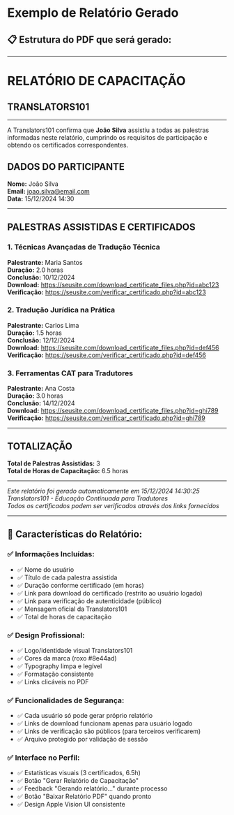 # Exemplo de Relatório Gerado

## 📋 Estrutura do PDF que será gerado:

---

# **RELATÓRIO DE CAPACITAÇÃO**
## **TRANSLATORS101**

---

A Translators101 confirma que **João Silva** assistiu a todas as palestras informadas neste relatório, cumprindo os requisitos de participação e obtendo os certificados correspondentes.

## **DADOS DO PARTICIPANTE**

**Nome:** João Silva  
**Email:** joao.silva@email.com  
**Data:** 15/12/2024 14:30  

---

## **PALESTRAS ASSISTIDAS E CERTIFICADOS**

### 1. Técnicas Avançadas de Tradução Técnica
**Palestrante:** Maria Santos  
**Duração:** 2.0 horas  
**Conclusão:** 10/12/2024  
**Download:** https://seusite.com/download_certificate_files.php?id=abc123  
**Verificação:** https://seusite.com/verificar_certificado.php?id=abc123  

### 2. Tradução Jurídica na Prática
**Palestrante:** Carlos Lima  
**Duração:** 1.5 horas  
**Conclusão:** 12/12/2024  
**Download:** https://seusite.com/download_certificate_files.php?id=def456  
**Verificação:** https://seusite.com/verificar_certificado.php?id=def456  

### 3. Ferramentas CAT para Tradutores
**Palestrante:** Ana Costa  
**Duração:** 3.0 horas  
**Conclusão:** 14/12/2024  
**Download:** https://seusite.com/download_certificate_files.php?id=ghi789  
**Verificação:** https://seusite.com/verificar_certificado.php?id=ghi789  

---

## **TOTALIZAÇÃO**

**Total de Palestras Assistidas:** 3  
**Total de Horas de Capacitação:** 6.5 horas  

---

*Este relatório foi gerado automaticamente em 15/12/2024 14:30:25*  
*Translators101 - Educação Continuada para Tradutores*  
*Todos os certificados podem ser verificados através dos links fornecidos*

---

## 🎯 Características do Relatório:

### ✅ **Informações Incluídas:**
- ✅ Nome do usuário
- ✅ Título de cada palestra assistida
- ✅ Duração conforme certificado (em horas)
- ✅ Link para download do certificado (restrito ao usuário logado)
- ✅ Link para verificação de autenticidade (público)
- ✅ Mensagem oficial da Translators101
- ✅ Total de horas de capacitação

### ✅ **Design Profissional:**
- ✅ Logo/identidade visual Translators101
- ✅ Cores da marca (roxo #8e44ad)
- ✅ Typography limpa e legível
- ✅ Formatação consistente
- ✅ Links clicáveis no PDF

### ✅ **Funcionalidades de Segurança:**
- ✅ Cada usuário só pode gerar próprio relatório
- ✅ Links de download funcionam apenas para usuário logado
- ✅ Links de verificação são públicos (para terceiros verificarem)
- ✅ Arquivo protegido por validação de sessão

### ✅ **Interface no Perfil:**
- ✅ Estatísticas visuais (3 certificados, 6.5h)
- ✅ Botão "Gerar Relatório de Capacitação"
- ✅ Feedback "Gerando relatório..." durante processo
- ✅ Botão "Baixar Relatório PDF" quando pronto
- ✅ Design Apple Vision UI consistente